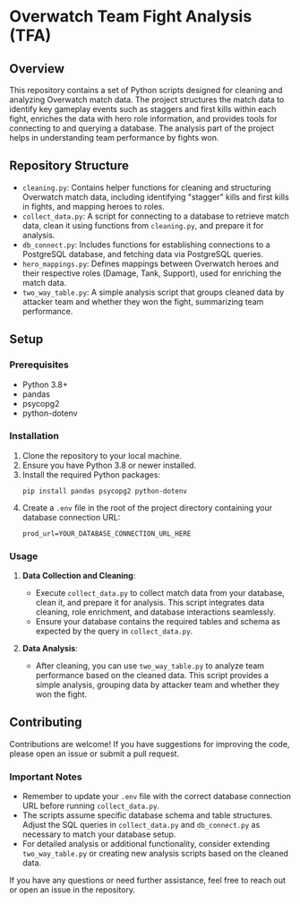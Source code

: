 # Overwatch Team Fight Analysis (TFA)  

## Overview
This repository contains a set of Python scripts designed for cleaning and analyzing Overwatch match data. The project structures the match data to identify key gameplay events such as staggers and first kills within each fight, enriches the data with hero role information, and provides tools for connecting to and querying a database. The analysis part of the project helps in understanding team performance by fights won.

## Repository Structure

- `cleaning.py`: Contains helper functions for cleaning and structuring Overwatch match data, including identifying "stagger" kills and first kills in fights, and mapping heroes to roles.
- `collect_data.py`: A script for connecting to a database to retrieve match data, clean it using functions from `cleaning.py`, and prepare it for analysis.
- `db_connect.py`: Includes functions for establishing connections to a PostgreSQL database, and fetching data via PostgreSQL queries.
- `hero_mappings.py`: Defines mappings between Overwatch heroes and their respective roles (Damage, Tank, Support), used for enriching the match data.
- `two_way_table.py`: A simple analysis script that groups cleaned data by attacker team and whether they won the fight, summarizing team performance.

## Setup

### Prerequisites

- Python 3.8+
- pandas
- psycopg2
- python-dotenv

### Installation

1. Clone the repository to your local machine.
2. Ensure you have Python 3.8 or newer installed.
3. Install the required Python packages:
   ```
   pip install pandas psycopg2 python-dotenv
   ```
4. Create a `.env` file in the root of the project directory containing your database connection URL:
   ```
   prod_url=YOUR_DATABASE_CONNECTION_URL_HERE
   ```

### Usage

1. **Data Collection and Cleaning**:
   - Execute `collect_data.py` to collect match data from your database, clean it, and prepare it for analysis. This script integrates data cleaning, role enrichment, and database interactions seamlessly.
   - Ensure your database contains the required tables and schema as expected by the query in `collect_data.py`.

2. **Data Analysis**:
   - After cleaning, you can use `two_way_table.py` to analyze team performance based on the cleaned data. This script provides a simple analysis, grouping data by attacker team and whether they won the fight.

## Contributing

Contributions are welcome! If you have suggestions for improving the code, please open an issue or submit a pull request.

### Important Notes

- Remember to update your `.env` file with the correct database connection URL before running `collect_data.py`.
- The scripts assume specific database schema and table structures. Adjust the SQL queries in `collect_data.py` and `db_connect.py` as necessary to match your database setup.
- For detailed analysis or additional functionality, consider extending `two_way_table.py` or creating new analysis scripts based on the cleaned data.


If you have any questions or need further assistance, feel free to reach out or open an issue in the repository.